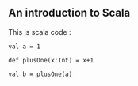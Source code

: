 ## An introduction to Scala

This is scala code : 

```
val a = 1  

def plusOne(x:Int) = x+1  

val b = plusOne(a)
```

